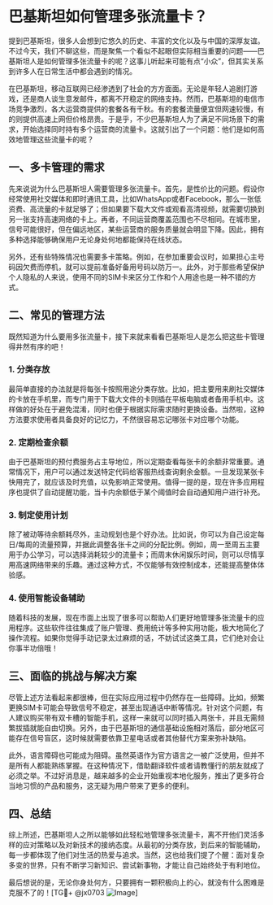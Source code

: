 # 巴基斯坦如何管理多张流量卡？

提到巴基斯坦，很多人会想到它悠久的历史、丰富的文化以及与中国的深厚友谊。不过今天，我们不聊这些，而是聚焦一个看似不起眼但实际相当重要的问题——巴基斯坦人是如何管理多张流量卡的呢？这事儿听起来可能有点“小众”，但其实关系到许多人在日常生活中都会遇到的情况。

在巴基斯坦，移动互联网已经渗透到了社会的方方面面。无论是年轻人追剧打游戏，还是商人谈生意发邮件，都离不开稳定的网络支持。然而，巴基斯坦的电信市场竞争激烈，各大运营商提供的套餐各有千秋。有的套餐流量便宜但网速较慢，有的则提供高速上网但价格昂贵。于是乎，不少巴基斯坦人为了满足不同场景下的需求，开始选择同时持有多个运营商的流量卡。这就引出了一个问题：他们是如何高效地管理这些流量卡的呢？

## 一、多卡管理的需求

先来说说为什么巴基斯坦人需要管理多张流量卡。首先，是性价比的问题。假设你经常使用社交媒体和即时通讯工具，比如WhatsApp或者Facebook，那么一张低资费、高流量的卡就足够了；但如果要下载大文件或观看高清视频，就需要切换到另一张支持高速网络的卡上。再者，不同运营商覆盖范围也不尽相同。在城市里，信号可能很好，但在偏远地区，某些运营商的服务质量就会明显下降。因此，拥有多种选择能够确保用户无论身处何地都能保持在线状态。

另外，还有些特殊情况也需要多卡策略。例如，在参加重要会议时，如果担心主号码因欠费而停机，就可以提前准备好备用号码以防万一。此外，对于那些希望保护个人隐私的人来说，使用不同的SIM卡来区分工作和个人用途也是一种不错的方式。

## 二、常见的管理方法

既然知道为什么要用多张流量卡，接下来就来看看巴基斯坦人是怎么把这些卡管理得井然有序的吧！

### 1. 分类存放

最简单直接的办法就是将每张卡按照用途分类存放。比如，把主要用来刷社交媒体的卡放在手机里，而专门用于下载大文件的卡则插在平板电脑或者备用手机中。这样做的好处在于避免混淆，同时也便于根据实际需求随时更换设备。当然啦，这种方法要求使用者具备良好的记忆力，不然很容易忘记哪张卡对应哪个功能。

### 2. 定期检查余额

由于巴基斯坦的预付费服务占主导地位，所以定期查看每张卡的余额非常重要。通常情况下，用户可以通过发送特定代码给客服热线查询剩余金额。一旦发现某张卡快用完了，就应该及时充值，以免影响正常使用。值得一提的是，现在许多应用程序也提供了自动提醒功能，当卡内余额低于某个阈值时会自动通知用户进行补充。

### 3. 制定使用计划

除了被动等待余额耗尽外，主动规划也是个好办法。比如说，你可以为自己设定每日/每周的流量预算，并据此调整各张卡之间的分配比例。例如，周一至周五主要用于办公学习，可以选择消耗较少的流量卡；而周末休闲娱乐时间，则可以尽情享用高速网络带来的乐趣。通过这种方式，不仅能够有效控制成本，还能提高整体体验感。

### 4. 使用智能设备辅助

随着科技的发展，现在市面上出现了很多可以帮助人们更好地管理多张流量卡的应用程序。这些软件往往集成了账户管理、费用统计等多种实用功能，极大地简化了操作流程。如果你觉得手动记录太过麻烦的话，不妨试试这类工具，它们绝对会让你事半功倍哦！

## 三、面临的挑战与解决方案

尽管上述方法看起来都很棒，但在实际应用过程中仍然存在一些障碍。比如，频繁更换SIM卡可能会导致信号不稳定，甚至出现通话中断等情况。针对这个问题，有人建议购买带有双卡槽的智能手机，这样一来就可以同时插入两张卡，并且无需频繁拔插就能自由切换。另外，由于巴基斯坦的通信基础设施相对落后，部分地区可能存在信号盲区，这时候就需要依靠卫星电话或者其他替代方案来弥补缺陷。

此外，语言障碍也可能成为阻碍。虽然英语作为官方语言之一被广泛使用，但并不是所有人都能熟练掌握。在这种情况下，借助翻译软件或者请教懂行的朋友就成了必须之举。不过好消息是，越来越多的企业开始重视本地化服务，推出了更多符合当地习惯的产品和服务，这无疑为用户带来了更多的便利。

## 四、总结

综上所述，巴基斯坦人之所以能够如此轻松地管理多张流量卡，离不开他们灵活多样的应对策略以及对新技术的接纳态度。从最初的分类存放，到后来的智能辅助，每一步都体现了他们对生活的热爱与追求。当然，这也给我们提了个醒：面对复杂多变的世界，只有不断学习新知识、尝试新事物，才能让自己始终处于有利地位。

最后想说的是，无论你身处何方，只要拥有一颗积极向上的心，就没有什么困难是克服不了的！[TG💪+ @jx0703 ![Image](https://github.com/user-attachments/assets/dbca1d08-cadb-493c-b0ec-ad6f7a83f270)]